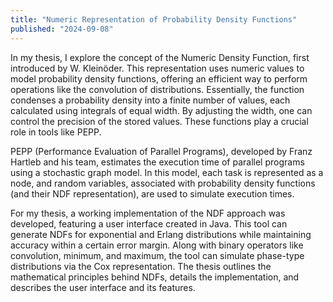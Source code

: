 ```yaml
---
title: "Numeric Representation of Probability Density Functions"
published: "2024-09-08"
---
```


In my thesis, I explore the concept of the Numeric Density Function, first
introduced by W. Kleinöder. This representation uses numeric values to model
probability density functions, offering an efficient way to perform operations
like the convolution of distributions. Essentially, the function condenses a
probability density into a finite number of values, each calculated using
integrals of equal width. By adjusting the width, one can control the precision
of the stored values. These functions play a crucial role in tools like PEPP.

PEPP (Performance Evaluation of Parallel Programs), developed by Franz Hartleb
and his team, estimates the execution time of parallel programs using a
stochastic graph model. In this model, each task is represented as a node, and
random variables, associated with probability density functions (and their NDF
representation), are used to simulate execution times.

For my thesis, a working implementation of the NDF approach was developed,
featuring a user interface created in Java. This tool can generate NDFs for
exponential and Erlang distributions while maintaining accuracy within a certain
error margin. Along with binary operators like convolution, minimum, and
maximum, the tool can simulate phase-type distributions via the Cox
representation. The thesis outlines the mathematical principles behind NDFs,
details the implementation, and describes the user interface and its features.
